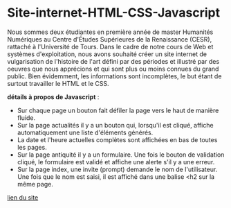 # Site-internet-HTML-CSS-Javascript
Nous sommes deux étudiantes en première année de master Humanités Numériques au Centre d'Études Supérieures de la Renaissance (CESR), rattaché à l'Université de Tours. Dans le cadre de notre cours de Web et systèmes d'exploitation, nous avons souhaité créer un site internet de vulgarisation de l'histoire de l'art défini par des périodes et illustré par des oeuvres que nous apprécions et qui sont plus ou moins connues du grand public. Bien évidemment, les informations sont incomplètes, le but étant de surtout travailler le HTML et le CSS.

**détails à propos de Javascript** :

- Sur chaque page un bouton fait défiler la page vers le haut de manière fluide.
- Sur la page actualités il y a un bouton qui, lorsqu'il est cliqué, affiche automatiquement une liste d'éléments générés.
- La date et l'heure actuelles complètes sont affichées en bas de toutes les pages.
- Sur la page antiquité  il y a un formulaire. Une fois le bouton de validation cliqué, le formulaire est validé et affiche une alerte s'il y a une erreur.
- Sur la page index, une invite (prompt) demande le nom de l'utilisateur. Une fois que le nom est saisi, il est affiché dans une balise <h2 sur la même page.

[lien du site](https://noemie-lafon.github.io/Site-internet-HTML-CSS-Javascript/)
